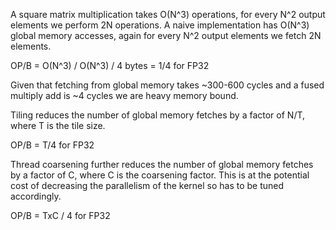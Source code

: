 A square matrix multiplication takes O(N^3) operations, for every N^2 output elements we perform 2N operations.
A naive implementation has O(N^3) global memory accesses, again for every N^2 output elements we fetch 2N elements.

OP/B = O(N^3) / O(N^3) / 4 bytes = 1/4 for FP32

Given that fetching from global memory takes ~300-600 cycles and a fused multiply add is ~4 cycles we are heavy memory bound.

Tiling reduces the number of global memory fetches by a factor of N/T, where T is the tile size.

OP/B = T/4 for FP32

Thread coarsening further reduces the number of global memory fetches by a factor of C, where C is the coarsening factor. This is at the potential cost of decreasing the parallelism of the kernel so has to be tuned accordingly.

OP/B = TxC / 4 for FP32

